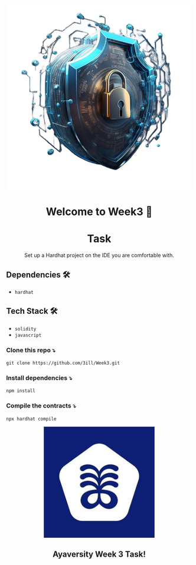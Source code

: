 <p align="center"><a href="/" target="_blank"><img src="https://github.com/3ill/VAULT/blob/main/assets/vault.png" width="500"></a></p>

<h1 align="center">Welcome to Week3 👋</h1>
<h1 align="center">Task</h1>
<p align="center">Set up a Hardhat project on the IDE you are comfortable with.</p>

## Dependencies 🛠

- `hardhat`

## Tech Stack 🛠

- `solidity`
- `javascript`

### Clone this repo ⤵

```cli
git clone https://github.com/3ill/Week3.git
```

### Install dependencies ⤵

```cli
npm install
```

### Compile the contracts ⤵

```cli
npx hardhat compile
```

<p align="center"><a href="/" target="_blank"><img src="https://github.com/3ill/VOT3/blob/main/assets/aya.jpg" width="300"></a></p>
<h2 align="center">Ayaversity Week 3 Task!</h2>
